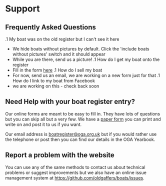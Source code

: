 # Support

## Frequently Asked Questions

.1 My boat was on the old register but I can't see it here
   * We hide boats without pictures by default. Click the 'include boats without pictures' switch and it should appear
   * While you are there, send us a picture!
.1 How do I get my boat onto the register
   * Fill in the form [here](https://form.jotform.com/jfbcable/new-boat)
.1 How do I sell my boat
   * For now, send us an email, we are working on a new form just for that
.1 How do I link to my boat from Facebook
   * we are working on this - check back soon

## Need Help with your boat register entry?

Our online forms are meant to be easy to fill in. They have lots of questions but you can skip all but a very few.
We have a [paper form](oga-boatregister-form-2019.pdf) you can print and write on and post it to us if you want.

Our email address is boatregister@oga.org.uk but if you would rather use the telephone or post then you can find our details in the OGA Yearbook.

## Report a problem with the website

You can use any of the same methods to contact us about technical problems or suggest improvements but we also have an online issue management
system at https://github.com/oldgaffers/boats/issues.
